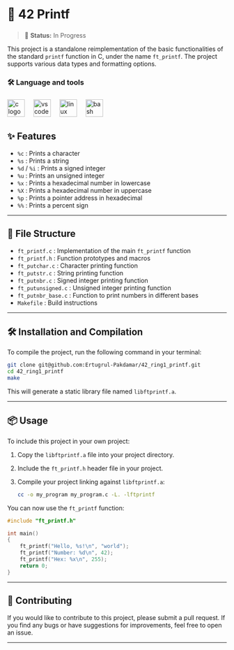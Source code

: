 ###

# 🚀 42 Printf

###

> 🚧 **Status:** In Progress

This project is a standalone reimplementation of the basic functionalities of the standard `printf` function in C, under the name `ft_printf`. The project supports various data types and formatting options.


###

<h3 align="left">🛠 Language and tools</h3>

###

<div align="left">
  <img src="https://cdn.jsdelivr.net/gh/devicons/devicon/icons/c/c-original.svg" height="40" alt="c logo"  />
  <img width="12" />
  <img src="https://cdn.jsdelivr.net/gh/devicons/devicon/icons/vscode/vscode-original.svg" height="40" alt="vscode logo"  />
  <img width="12" />
  <img src="https://cdn.jsdelivr.net/gh/devicons/devicon/icons/linux/linux-original.svg" height="40" alt="linux logo"  />
  <img width="12" />
  <img src="https://cdn.jsdelivr.net/gh/devicons/devicon/icons/bash/bash-original.svg" height="40" alt="bash logo"  />
</div>

###

## ✨ Features

- `%c` : Prints a character
- `%s` : Prints a string
- `%d` / `%i` : Prints a signed integer
- `%u` : Prints an unsigned integer
- `%x` : Prints a hexadecimal number in lowercase
- `%X` : Prints a hexadecimal number in uppercase
- `%p` : Prints a pointer address in hexadecimal
- `%%` : Prints a percent sign

---

## 📁 File Structure

- `ft_printf.c` : Implementation of the main `ft_printf` function
- `ft_printf.h` : Function prototypes and macros
- `ft_putchar.c` : Character printing function
- `ft_putstr.c` : String printing function
- `ft_putnbr.c` : Signed integer printing function
- `ft_putunsigned.c` : Unsigned integer printing function
- `ft_putnbr_base.c` : Function to print numbers in different bases
- `Makefile` : Build instructions

---

## 🛠️ Installation and Compilation

To compile the project, run the following command in your terminal:

```sh
git clone git@github.com:Ertugrul-Pakdamar/42_ring1_printf.git
cd 42_ring1_printf
make
```

This will generate a static library file named `libftprintf.a`.

---

## 📦 Usage

To include this project in your own project:

1. Copy the `libftprintf.a` file into your project directory.
2. Include the `ft_printf.h` header file in your project.
3. Compile your project linking against `libftprintf.a`:

	```sh
	cc -o my_program my_program.c -L. -lftprintf
	```

You can now use the `ft_printf` function:

```c
#include "ft_printf.h"

int main()
{
	ft_printf("Hello, %s!\n", "world");
	ft_printf("Number: %d\n", 42);
	ft_printf("Hex: %x\n", 255);
	return 0;
}
```

---

## 🤝 Contributing

If you would like to contribute to this project, please submit a pull request. If you find any bugs or have suggestions for improvements, feel free to open an issue.

---